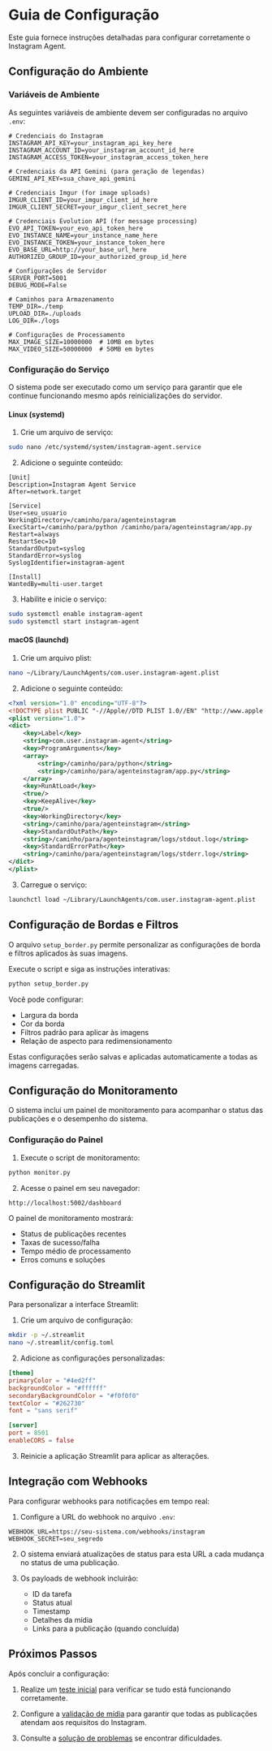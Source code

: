# Guia de Configuração

Este guia fornece instruções detalhadas para configurar corretamente o Instagram Agent.

## Configuração do Ambiente

### Variáveis de Ambiente

As seguintes variáveis de ambiente devem ser configuradas no arquivo `.env`:

```
# Credenciais do Instagram
INSTAGRAM_API_KEY=your_instagram_api_key_here
INSTAGRAM_ACCOUNT_ID=your_instagram_account_id_here
INSTAGRAM_ACCESS_TOKEN=your_instagram_access_token_here

# Credenciais da API Gemini (para geração de legendas)
GEMINI_API_KEY=sua_chave_api_gemini

# Credenciais Imgur (for image uploads)
IMGUR_CLIENT_ID=your_imgur_client_id_here
IMGUR_CLIENT_SECRET=your_imgur_client_secret_here

# Credenciais Evolution API (for message processing)
EVO_API_TOKEN=your_evo_api_token_here
EVO_INSTANCE_NAME=your_instance_name_here
EVO_INSTANCE_TOKEN=your_instance_token_here
EVO_BASE_URL=http://your_base_url_here
AUTHORIZED_GROUP_ID=your_authorized_group_id_here

# Configurações de Servidor
SERVER_PORT=5001
DEBUG_MODE=False

# Caminhos para Armazenamento
TEMP_DIR=./temp
UPLOAD_DIR=./uploads
LOG_DIR=./logs

# Configurações de Processamento
MAX_IMAGE_SIZE=10000000  # 10MB em bytes
MAX_VIDEO_SIZE=50000000  # 50MB em bytes
```

### Configuração do Serviço

O sistema pode ser executado como um serviço para garantir que ele continue funcionando mesmo após reinicializações do servidor.

#### Linux (systemd)

1. Crie um arquivo de serviço:

```bash
sudo nano /etc/systemd/system/instagram-agent.service
```

2. Adicione o seguinte conteúdo:

```
[Unit]
Description=Instagram Agent Service
After=network.target

[Service]
User=seu_usuario
WorkingDirectory=/caminho/para/agenteinstagram
ExecStart=/caminho/para/python /caminho/para/agenteinstagram/app.py
Restart=always
RestartSec=10
StandardOutput=syslog
StandardError=syslog
SyslogIdentifier=instagram-agent

[Install]
WantedBy=multi-user.target
```

3. Habilite e inicie o serviço:

```bash
sudo systemctl enable instagram-agent
sudo systemctl start instagram-agent
```

#### macOS (launchd)

1. Crie um arquivo plist:

```bash
nano ~/Library/LaunchAgents/com.user.instagram-agent.plist
```

2. Adicione o seguinte conteúdo:

```xml
<?xml version="1.0" encoding="UTF-8"?>
<!DOCTYPE plist PUBLIC "-//Apple//DTD PLIST 1.0//EN" "http://www.apple.com/DTDs/PropertyList-1.0.dtd">
<plist version="1.0">
<dict>
    <key>Label</key>
    <string>com.user.instagram-agent</string>
    <key>ProgramArguments</key>
    <array>
        <string>/caminho/para/python</string>
        <string>/caminho/para/agenteinstagram/app.py</string>
    </array>
    <key>RunAtLoad</key>
    <true/>
    <key>KeepAlive</key>
    <true/>
    <key>WorkingDirectory</key>
    <string>/caminho/para/agenteinstagram</string>
    <key>StandardOutPath</key>
    <string>/caminho/para/agenteinstagram/logs/stdout.log</string>
    <key>StandardErrorPath</key>
    <string>/caminho/para/agenteinstagram/logs/stderr.log</string>
</dict>
</plist>
```

3. Carregue o serviço:

```bash
launchctl load ~/Library/LaunchAgents/com.user.instagram-agent.plist
```

## Configuração de Bordas e Filtros

O arquivo `setup_border.py` permite personalizar as configurações de borda e filtros aplicados às suas imagens.

Execute o script e siga as instruções interativas:

```bash
python setup_border.py
```

Você pode configurar:

- Largura da borda
- Cor da borda
- Filtros padrão para aplicar às imagens
- Relação de aspecto para redimensionamento

Estas configurações serão salvas e aplicadas automaticamente a todas as imagens carregadas.

## Configuração do Monitoramento

O sistema inclui um painel de monitoramento para acompanhar o status das publicações e o desempenho do sistema.

### Configuração do Painel

1. Execute o script de monitoramento:

```bash
python monitor.py
```

2. Acesse o painel em seu navegador:

```
http://localhost:5002/dashboard
```

O painel de monitoramento mostrará:

- Status de publicações recentes
- Taxas de sucesso/falha
- Tempo médio de processamento
- Erros comuns e soluções

## Configuração do Streamlit

Para personalizar a interface Streamlit:

1. Crie um arquivo de configuração:

```bash
mkdir -p ~/.streamlit
nano ~/.streamlit/config.toml
```

2. Adicione as configurações personalizadas:

```toml
[theme]
primaryColor = "#4ed2ff"
backgroundColor = "#ffffff"
secondaryBackgroundColor = "#f0f0f0"
textColor = "#262730"
font = "sans serif"

[server]
port = 8501
enableCORS = false
```

3. Reinicie a aplicação Streamlit para aplicar as alterações.

## Integração com Webhooks

Para configurar webhooks para notificações em tempo real:

1. Configure a URL do webhook no arquivo `.env`:

```
WEBHOOK_URL=https://seu-sistema.com/webhooks/instagram
WEBHOOK_SECRET=seu_segredo
```

2. O sistema enviará atualizações de status para esta URL a cada mudança no status de uma publicação.

3. Os payloads de webhook incluirão:
   - ID da tarefa
   - Status atual
   - Timestamp
   - Detalhes da mídia
   - Links para a publicação (quando concluída)

## Próximos Passos

Após concluir a configuração:

1. Realize um [teste inicial](../installation/quickstart.md#teste-rápido) para verificar se tudo está funcionando corretamente.

2. Configure a [validação de mídia](./media_validation.md) para garantir que todas as publicações atendam aos requisitos do Instagram.

3. Consulte a [solução de problemas](../troubleshooting/common.md) se encontrar dificuldades.

